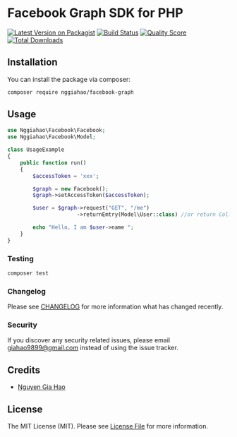 # Facebook Graph SDK for PHP

[![Latest Version on Packagist](https://img.shields.io/packagist/v/nggiahao/facebook-graph.svg?style=flat-square)](https://packagist.org/packages/nggiahao/facebook-graph)
[![Build Status](https://img.shields.io/travis/nggiahao/facebook-graph/master.svg?style=flat-square)](https://travis-ci.org/nggiahao/facebook-graph)
[![Quality Score](https://img.shields.io/scrutinizer/g/nggiahao/facebook-graph.svg?style=flat-square)](https://scrutinizer-ci.com/g/nggiahao/facebook-graph)
[![Total Downloads](https://img.shields.io/packagist/dt/nggiahao/facebook-graph.svg?style=flat-square)](https://packagist.org/packages/nggiahao/facebook-graph)


## Installation

You can install the package via composer:

```bash
composer require nggiahao/facebook-graph
```

## Usage

``` php
use Nggiahao\Facebook\Facebook;
use Nggiahao\Facebook\Model;

class UsageExample
{
    public function run()
    {
        $accessToken = 'xxx';

        $graph = new Facebook();
        $graph->setAccessToken($accessToken);

        $user = $graph->request("GET", "/me")
                      ->returnEmtry(Model\User::class) //or return Collection

        echo "Hello, I am $user->name ";
    }
}
```

### Testing

``` bash
composer test
```

### Changelog

Please see [CHANGELOG](CHANGELOG.md) for more information what has changed recently.

### Security

If you discover any security related issues, please email giahao9899@gmail.com instead of using the issue tracker.

## Credits

- [Nguyen Gia Hao](https://github.com/nggiahao)

## License

The MIT License (MIT). Please see [License File](LICENSE.md) for more information.
